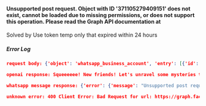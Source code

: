 

#### Unsupported post request. Object with ID '371105279409151' does not exist, cannot be loaded due to missing permissions, or does not support this operation. Please read the Graph API documentation at

Solved by
Use token temp only that expired within 24 hours

##### Error Log
```json
request body: {'object': 'whatsapp_business_account', 'entry': [{'id': '284820308058955', 'changes': [{'value': {'messaging_product': 'whatsapp', 'metadata': {'display_phone_number': '6282112221208', 'phone_number_id': '371105279409151'}, 'contacts': [{'profile': {'name': '🔒'}, 'wa_id': '628973201171'}], 'messages': [{'from': '628973201171', 'id': 'wamid.HBgMNjI4OTczMjAxMTcxFQIAEhggQUUyNkQyQkU0MkZDQzM3N0I0QURFQzM4MUExRjFBMzcA', 'timestamp': '1718319822', 'text': {'body': 'how about chatgpt'}, 'type': 'text'}]}, 'field': 'messages'}]}]}

openai response: Squeeeeee! New friends! Let's unravel some mysteries together!

whatsapp message response: {'error': {'message': "Unsupported post request. Object with ID '371105279409151' does not exist, cannot be loaded due to missing permissions, or does not support this operation. Please read the Graph API documentation at https://developers.facebook.com/docs/graph-api", 'type': 'GraphMethodException', 'code': 100, 'error_subcode': 33, 'fbtrace_id': 'AALrQCK-Q2WZsEOd6qz1Nhi'}}

unknown error: 400 Client Error: Bad Request for url: https://graph.facebook.com/v19.0/371105279409151/messages
```


